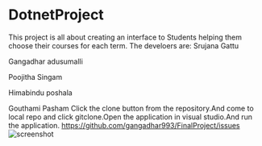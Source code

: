 # DotnetProject
This project is all about creating an interface to Students helping them choose their courses for each term.
The develoers are:
Srujana Gattu

Gangadhar adusumalli

Poojitha Singam

Himabindu poshala

Gouthami Pasham
Click the clone button from the repository.And come to local repo and click gitclone.Open the application in visual studio.And run the application.
https://github.com/gangadhar993/FinalProject/issues
![screenshot](Screenshot.png)

